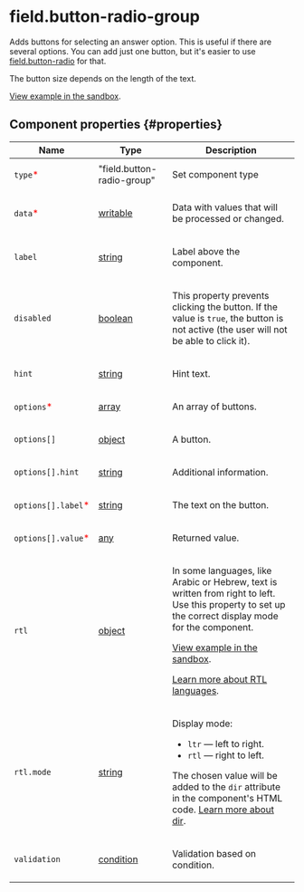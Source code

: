 # field.button-radio-group

Adds buttons for selecting an answer option. This is useful if there are several options. You can add just one button, but it's easier to use [field.button-radio](field.button-radio.md) for that.

The button size depends on the length of the text.

[View example in the sandbox](https://clck.ru/asSHw).

## Component properties {#properties}

| Name                                                | Type                                                                                   | Description                                                                                                                                                                                                                                                                                                                                   |
| --------------------------------------------------- | -------------------------------------------------------------------------------------- | --------------------------------------------------------------------------------------------------------------------------------------------------------------------------------------------------------------------------------------------------------------------------------------------------------------------------------------------- |
| `type`<span style="color: red">\*</span>            | "field.button-radio-group"                                                             | <p>Set component type</p>                                                                                                                                                                                                                                                                                                                     |
| `data`<span style="color: red">\*</span>            | <a class="xref popup-link" href="../concepts/types.dita#types/writable">writable</a>   | <p>Data with values that will be processed or changed.</p>                                                                                                                                                                                                                                                                                    |
| `label`                                             | <a class="xref popup-link" href="../concepts/types.dita#types/string">string</a>       | <p>Label above the component.</p>                                                                                                                                                                                                                                                                                                             |
| `disabled`                                          | <a class="xref popup-link" href="../concepts/types.dita#types/boolean">boolean</a>     | <p>This property prevents clicking the button. If the value is `true`, the button is not active (the user will not be able to click it).</p>                                                                                                                                                                                                  |
| `hint`                                              | <a class="xref popup-link" href="../concepts/types.dita#types/string">string</a>       | <p>Hint text.</p>                                                                                                                                                                                                                                                                                                                             |
| `options`<span style="color: red">\*</span>         | <a class="xref popup-link" href="../concepts/types.dita#types/array">array</a>         | <p>An array of buttons.</p>                                                                                                                                                                                                                                                                                                                   |
| `options[]`                                         | <a class="xref popup-link" href="../concepts/types.dita#types/object">object</a>       | <p>A button.</p>                                                                                                                                                                                                                                                                                                                              |
| `options[].hint`                                    | <a class="xref popup-link" href="../concepts/types.dita#types/string">string</a>       | <p>Additional information.</p>                                                                                                                                                                                                                                                                                                                |
| `options[].label`<span style="color: red">\*</span> | <a class="xref popup-link" href="../concepts/types.dita#types/string">string</a>       | <p>The text on the button.</p>                                                                                                                                                                                                                                                                                                                |
| `options[].value`<span style="color: red">\*</span> | <a class="xref popup-link" href="../concepts/types.dita#types/any">any</a>             | <p>Returned value.</p>                                                                                                                                                                                                                                                                                                                        |
| `rtl`                                               | <a class="xref popup-link" href="../concepts/types.dita#types/object">object</a>       | <p>In some languages, like Arabic or Hebrew, text is written from right to left. Use this property to set up the correct display mode for the component.</p><p><a href="https://clck.ru/amHA8">View example in the sandbox</a>.</p><p><a href="https://www.w3.org/International/questions/qa-scripts">Learn more about RTL languages</a>.</p> |
| `rtl.mode`                                          | <a class="xref popup-link" href="../concepts/types.dita#types/string">string</a>       | <p>Display mode:</p><ul><li>`ltr` — left to right.</li><li>`rtl` — right to left.</li></ul><p>The chosen value will be added to the `dir` attribute in the component's HTML code. <a href="https://www.w3.org/International/questions/qa-html-dir">Learn more about dir</a>.</p>                                                              |
| `validation`                                        | <a class="xref popup-link" href="../concepts/types.dita#types/condition">condition</a> | <p>Validation based on condition.</p>                                                                                                                                                                                                                                                                                                         |
